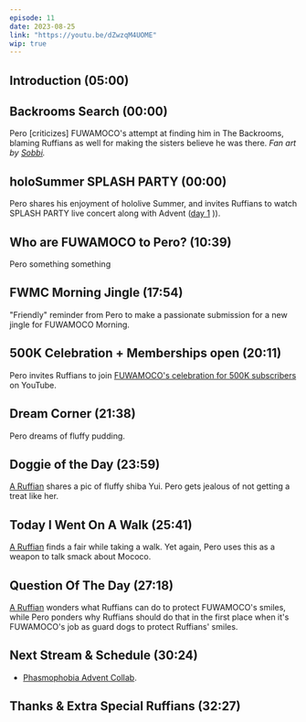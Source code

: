 ```yaml
---
episode: 11
date: 2023-08-25
link: "https://youtu.be/dZwzqM4UOME"
wip: true
---
```


## Introduction (05:00)

## Backrooms Search (00:00)

Pero [criticizes] FUWAMOCO's attempt at finding him in The Backrooms, blaming Ruffians as well for making the sisters believe he was there. *Fan art by [Sobbi](https://twitter.com/Sobbi11/status/1694922137092444539).*

## holoSummer SPLASH PARTY (00:00)

Pero shares his enjoyment of hololive Summer, and invites Ruffians to watch SPLASH PARTY live concert along with Advent ([day 1](https://youtu.be/w5gAcmMcrGg) )).

## Who are FUWAMOCO to Pero? (10:39)

Pero something something

## FWMC Morning Jingle (17:54)

"Friendly" reminder from Pero to make a passionate submission for a new jingle for FUWAMOCO Morning.

## 500K Celebration + Memberships open (20:11)

Pero invites Ruffians to join [FUWAMOCO's celebration for 500K subscribers](https://youtu.be/6VOOkYsVnnw) on YouTube.

## Dream Corner (21:38)

Pero dreams of fluffy pudding.

## Doggie of the Day (23:59)

[A Ruffian](https://twitter.com/Dratini95/status/1694496993370886453) shares a pic of fluffy shiba Yui. Pero gets jealous of not getting a treat like her.

## Today I Went On A Walk (25:41)

[A Ruffian](https://twitter.com/UpdateGuyofm/status/1689429481256112128) finds a fair while taking a walk. Yet again, Pero uses this as a weapon to talk smack about Mococo.

## Question Of The Day (27:18)

[A Ruffian](https://twitter.com/DoublePLayerSA/status/1693509481026506811) wonders what Ruffians can do to protect FUWAMOCO's smiles, while Pero ponders why Ruffians should do that in the first place when it's FUWAMOCO's job as guard dogs to protect Ruffians' smiles.

## Next Stream & Schedule (30:24)

* [Phasmophobia Advent Collab](https://youtu.be/aN7Wm38sWSc).

## Thanks & Extra Special Ruffians (32:27)

